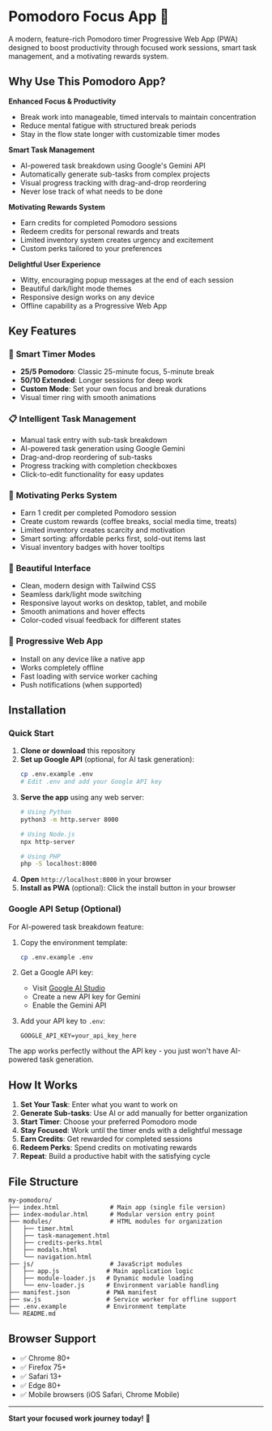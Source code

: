 # Pomodoro Focus App 🍅

A modern, feature-rich Pomodoro timer Progressive Web App (PWA) designed to boost productivity through focused work sessions, smart task management, and a motivating rewards system.

## Why Use This Pomodoro App?

**Enhanced Focus & Productivity**
- Break work into manageable, timed intervals to maintain concentration
- Reduce mental fatigue with structured break periods
- Stay in the flow state longer with customizable timer modes

**Smart Task Management**
- AI-powered task breakdown using Google's Gemini API
- Automatically generate sub-tasks from complex projects
- Visual progress tracking with drag-and-drop reordering
- Never lose track of what needs to be done

**Motivating Rewards System**
- Earn credits for completed Pomodoro sessions
- Redeem credits for personal rewards and treats
- Limited inventory system creates urgency and excitement
- Custom perks tailored to your preferences

**Delightful User Experience**
- Witty, encouraging popup messages at the end of each session
- Beautiful dark/light mode themes
- Responsive design works on any device
- Offline capability as a Progressive Web App

## Key Features

### 🎯 **Smart Timer Modes**
- **25/5 Pomodoro**: Classic 25-minute focus, 5-minute break
- **50/10 Extended**: Longer sessions for deep work
- **Custom Mode**: Set your own focus and break durations
- Visual timer ring with smooth animations

### 📋 **Intelligent Task Management**
- Manual task entry with sub-task breakdown
- AI-powered task generation using Google Gemini
- Drag-and-drop reordering of sub-tasks
- Progress tracking with completion checkboxes
- Click-to-edit functionality for easy updates

### 🎁 **Motivating Perks System**
- Earn 1 credit per completed Pomodoro session
- Create custom rewards (coffee breaks, social media time, treats)
- Limited inventory creates scarcity and motivation
- Smart sorting: affordable perks first, sold-out items last
- Visual inventory badges with hover tooltips

### 🎨 **Beautiful Interface**
- Clean, modern design with Tailwind CSS
- Seamless dark/light mode switching
- Responsive layout works on desktop, tablet, and mobile
- Smooth animations and hover effects
- Color-coded visual feedback for different states

### 📱 **Progressive Web App**
- Install on any device like a native app
- Works completely offline
- Fast loading with service worker caching
- Push notifications (when supported)

## Installation

### Quick Start

1. **Clone or download** this repository
2. **Set up Google API** (optional, for AI task generation):
   ```bash
   cp .env.example .env
   # Edit .env and add your Google API key
   ```
3. **Serve the app** using any web server:
   ```bash
   # Using Python
   python3 -m http.server 8000
   
   # Using Node.js
   npx http-server
   
   # Using PHP
   php -S localhost:8000
   ```
4. **Open** `http://localhost:8000` in your browser
5. **Install as PWA** (optional): Click the install button in your browser

### Google API Setup (Optional)

For AI-powered task breakdown feature:

1. Copy the environment template:
   ```bash
   cp .env.example .env
   ```

2. Get a Google API key:
   - Visit [Google AI Studio](https://aistudio.google.com/)
   - Create a new API key for Gemini
   - Enable the Gemini API

3. Add your API key to `.env`:
   ```
   GOOGLE_API_KEY=your_api_key_here
   ```

The app works perfectly without the API key - you just won't have AI-powered task generation.

## How It Works

1. **Set Your Task**: Enter what you want to work on
2. **Generate Sub-tasks**: Use AI or add manually for better organization
3. **Start Timer**: Choose your preferred Pomodoro mode
4. **Stay Focused**: Work until the timer ends with a delightful message
5. **Earn Credits**: Get rewarded for completed sessions
6. **Redeem Perks**: Spend credits on motivating rewards
7. **Repeat**: Build a productive habit with the satisfying cycle

## File Structure

```
my-pomodoro/
├── index.html              # Main app (single file version)
├── index-modular.html      # Modular version entry point
├── modules/                # HTML modules for organization
│   ├── timer.html
│   ├── task-management.html
│   ├── credits-perks.html
│   ├── modals.html
│   └── navigation.html
├── js/                     # JavaScript modules
│   ├── app.js             # Main application logic
│   ├── module-loader.js   # Dynamic module loading
│   └── env-loader.js      # Environment variable handling
├── manifest.json          # PWA manifest
├── sw.js                  # Service worker for offline support
├── .env.example           # Environment template
└── README.md
```

## Browser Support

- ✅ Chrome 80+
- ✅ Firefox 75+
- ✅ Safari 13+
- ✅ Edge 80+
- ✅ Mobile browsers (iOS Safari, Chrome Mobile)

---

**Start your focused work journey today!** 🚀

